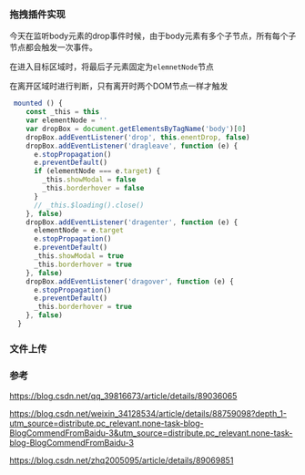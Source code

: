 ### 拖拽插件实现

今天在监听body元素的drop事件时候，由于body元素有多个子节点，所有每个子节点都会触发一次事件。

在进入目标区域时，将最后子元素固定为`elemnetNode`节点

在离开区域时进行判断，只有离开时两个DOM节点一样才触发

```javascript
 mounted () {
    const _this = this
    var elementNode = ''
    var dropBox = document.getElementsByTagName('body')[0]
    dropBox.addEventListener('drop', this.enentDrop, false)
    dropBox.addEventListener('dragleave', function (e) {
      e.stopPropagation()
      e.preventDefault()
      if (elementNode === e.target) {
        _this.showModal = false
        _this.borderhover = false
      }
      // _this.$loading().close()
    }, false)
    dropBox.addEventListener('dragenter', function (e) {
      elementNode = e.target
      e.stopPropagation()
      e.preventDefault()
      _this.showModal = true
      _this.borderhover = true
    }, false)
    dropBox.addEventListener('dragover', function (e) {
      e.stopPropagation()
      e.preventDefault()
      _this.borderhover = true
    }, false)
  }
```

### 文件上传



### 参考

 https://blog.csdn.net/qq_39816673/article/details/89036065 

 https://blog.csdn.net/weixin_34128534/article/details/88759098?depth_1-utm_source=distribute.pc_relevant.none-task-blog-BlogCommendFromBaidu-3&utm_source=distribute.pc_relevant.none-task-blog-BlogCommendFromBaidu-3 

 https://blog.csdn.net/zhq2005095/article/details/89069851 
